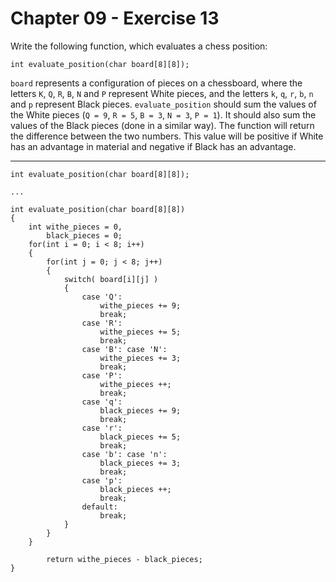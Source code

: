# Chapter 09 - Exercise 13

Write the following function, which evaluates a chess position:

```
int evaluate_position(char board[8][8]);
```

`board` represents a configuration of pieces on a chessboard, where the letters `K`, `Q`, `R`, `B`, `N` and `P` represent White pieces, and the letters `k`, `q`, `r`, `b`, `n` and `p` represent Black pieces. `evaluate_position` should sum the values of the White pieces (`Q = 9`, `R = 5`, `B = 3`, `N = 3`, `P = 1`). It should also sum the values of the Black pieces (done in a similar way). The function will return the difference between the two numbers. This value will be positive if White has an advantage in material and negative if Black has an advantage.

---

```
int evaluate_position(char board[8][8]);

...

int evaluate_position(char board[8][8])
{
    int withe_pieces = 0,
        black_pieces = 0;
    for(int i = 0; i < 8; i++)
    {
        for(int j = 0; j < 8; j++)
        {
            switch( board[i][j] )
            {
                case 'Q':
                    withe_pieces += 9;
                    break;
                case 'R':
                    withe_pieces += 5;
                    break;
                case 'B': case 'N':
                    withe_pieces += 3;
                    break;
                case 'P':
                    withe_pieces ++;
                    break;
                case 'q':
                    black_pieces += 9;
                    break;
                case 'r':
                    black_pieces += 5;
                    break;
                case 'b': case 'n':
                    black_pieces += 3;
                    break;
                case 'p':
                    black_pieces ++;
                    break;
                default:
                    break;
            }
        }
    }

        return withe_pieces - black_pieces;
}
```
